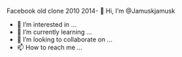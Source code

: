 Facebook old clone 2010 2014- 👋 Hi, I’m @Jamuskjamusk
- 👀 I’m interested in ...
- 🌱 I’m currently learning ...
- 💞️ I’m looking to collaborate on ...
- 📫 How to reach me ...

<!---
Jamuskjamusk/Jamuskjamusk is a ✨ special ✨ repository because its `README.md` (this file) appears on your GitHub profile.
You can click the Preview link to take a look at your changes.
--->

